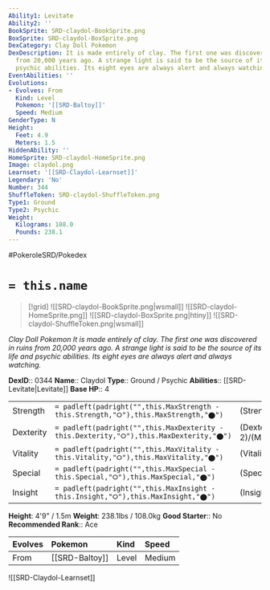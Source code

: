 ```yaml
---
Ability1: Levitate
Ability2: ''
BookSprite: SRD-claydol-BookSprite.png
BoxSprite: SRD-claydol-BoxSprite.png
DexCategory: Clay Doll Pokemon
DexDescription: It is made entirely of clay. The first one was discovered in ruins
  from 20,000 years ago. A strange light is said to be the source of its life and
  psychic abilities. Its eight eyes are always alert and always watching.
EventAbilities: ''
Evolutions:
- Evolves: From
  Kind: Level
  Pokemon: '[[SRD-Baltoy]]'
  Speed: Medium
GenderType: N
Height:
  Feet: 4.9
  Meters: 1.5
HiddenAbility: ''
HomeSprite: SRD-claydol-HomeSprite.png
Image: claydol.png
Learnset: '[[SRD-Claydol-Learnset]]'
Legendary: 'No'
Number: 344
ShuffleToken: SRD-claydol-ShuffleToken.png
Type1: Ground
Type2: Psychic
Weight:
  Kilograms: 108.0
  Pounds: 238.1
---
```


#PokeroleSRD/Pokedex

# `= this.name`

> [!grid]
> ![[SRD-claydol-BookSprite.png|wsmall]]
> ![[SRD-claydol-HomeSprite.png]]
> ![[SRD-claydol-BoxSprite.png|htiny]]
> ![[SRD-claydol-ShuffleToken.png|wsmall]]


*Clay Doll Pokemon*
*It is made entirely of clay. The first one was discovered in ruins from 20,000 years ago. A strange light is said to be the source of its life and psychic abilities. Its eight eyes are always alert and always watching.*

**DexID**:: 0344
**Name**:: Claydol
**Type**:: Ground / Psychic
**Abilities**:: [[SRD-Levitate|Levitate]]
**Base HP**:: 4

|           |                                                                                        |                                          |
| --------- | -------------------------------------------------------------------------------------- | ---------------------------------------- |
| Strength  | `= padleft(padright("",this.MaxStrength - this.Strength,"⭘"),this.MaxStrength,"⬤")`    | (Strength::2)/(MaxStrength::5)   |
| Dexterity | `= padleft(padright("",this.MaxDexterity - this.Dexterity,"⭘"),this.MaxDexterity,"⬤")` | (Dexterity:: 2)/(MaxDexterity::5) |
| Vitality  | `= padleft(padright("",this.MaxVitality - this.Vitality,"⭘"),this.MaxVitality,"⬤")`    | (Vitality::3)/(MaxVitality::6)   |
| Special   | `= padleft(padright("",this.MaxSpecial - this.Special,"⭘"),this.MaxSpecial,"⬤")`       | (Special::2)/(MaxSpecial::5)     |
| Insight   | `= padleft(padright("",this.MaxInsight - this.Insight,"⭘"),this.MaxInsight,"⬤")`       | (Insight::3)/(MaxInsight::6)     |

**Height**: 4'9" / 1.5m
**Weight**: 238.1lbs / 108.0kg
**Good Starter**:: No
**Recommended Rank**:: Ace

| Evolves   | Pokemon        | Kind   | Speed   |
|:----------|:---------------|:-------|:--------|
| From      | [[SRD-Baltoy]] | Level  | Medium  |

![[SRD-Claydol-Learnset]]